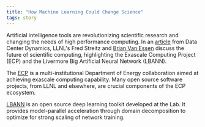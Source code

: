 ```yaml
---
title: "How Machine Learning Could Change Science"
tags: story
---
```


Artificial intelligence tools are revolutionizing scientific research and changing the needs of high performance computing. In an [article](https://www.datacenterdynamics.com/analysis/how-machine-learning-could-change-science/) from Data Center Dynamics, LLNL's Fred Streitz and [Brian Van Essen](https://github.com/bvanessen) discuss the future of scientific computing, highlighting the Exascale Computing Project (ECP) and the Livermore Big Artificial Neural Network (LBANN).

The [ECP](https://exascale.llnl.gov/) is a multi-institutional Department of Energy collaboration aimed at achieving exascale computing capability. Many open source software projects, from LLNL and elsewhere, are crucial components of the ECP ecosystem.

[LBANN](https://github.com/LLNL/lbann) is an open source deep learning toolkit developed at the Lab. It provides model-parallel acceleration through domain decomposition to optimize for strong scaling of network training.
